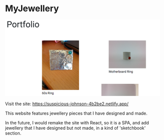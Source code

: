 # MyJewellery

![project image](https://github.com/GK230/MyJewellery/blob/master/Screen%20Shot%202020-07-25%20at%2014.26.00.png)

Visit the site: https://suspicious-johnson-4b2be2.netlify.app/

This website features jewellery pieces that I have designed and made.

In the future, I would remake the site with React, so it is a SPA, and add jewellery that I have designed but not made, in a kind of 'sketchbook' section.

